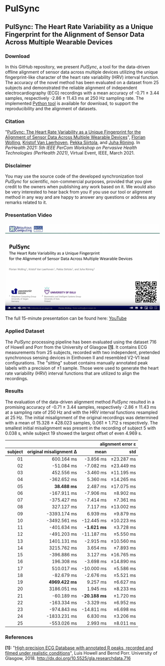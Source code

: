 # PulSync
## PulSync: The Heart Rate Variability as a Unique Fingerprint for the Alignment of Sensor Data Across Multiple Wearable Devices

<!--In this GitHub repository, we present an analytical tool for the quality review of raw photoplethysmography (PPG) signals, based on 7 multi-varied decision metrics. It has been applied in the review of 10 publicly available photoplethysmography datasets, referred below in [Citation](#citation). Although all [evaluated datasets](#evaluated-datasets) were advertised to contain raw signals, the characteristics of the PPG data look quite diverse. Our developed tool enables to automatically analyze the suitability and applicability of datasets and helps to identify preprocessed and filtered signals with a limited evidence. The [raw reference data](#reference-data), recorded with the MAX86140EVSYS# evaluation system, as well as the implemented [Python tool](/python/), based on the presented 7 decision metrics, are available for [download](#download), to support the reproducibility and the review of new datasets.-->

### Download
In this GitHub repository, we present *PulSync*, a tool for the data-driven offline alignment of sensor data across multiple devices utilizing the unique fingerprint-like character of the heart rate variability (HRV) interval function. The accuracy of the novel method has been evaluated on a dataset from 25 subjects and demonstrated the reliable alignment of independent electrocardiography (ECG) recordings with a mean accuracy of -0.71 ± 3.44 samples, respectively -2.86 ± 11.43 ms at 250 Hz sampling rate. The implemented [Python tool](/src/) is available for download, to support the reproducibility and the alignment of datasets.

### Citation
"[PulSync: The Heart Rate Variability as a Unique Fingerprint for the Alignment of Sensor Data Across Multiple Wearable Devices](https://www.eti.uni-siegen.de/ubicomp/papers/ubi_perhealth2021.pdf)", <a href="https://ubicomp.eti.uni-siegen.de/home/team/fwolling.html.en" target="_blank">Florian Wolling</a>, <a href="https://ubicomp.eti.uni-siegen.de/home/team/kristof.html.en" target="_blank">Kristof Van Laerhoven</a>, <a href="https://www.oulu.fi/university/researcher/pekka-siirtola" target="_blank">Pekka Siirtola</a>, and <a href="https://www.oulu.fi/university/researcher/juha-roning" target="_blank">Juha Röning</a>. In *PerHealth 2021: 5th IEEE PerCom Workshop on Pervasive Health Technologies (PerHealth 2021)*, Virtual Event, IEEE, March 2021. <!--<a href="https://doi.org" target="_blank">https://doi.org</a>-->

### Disclaimer
You may use the source code of the developed synchronization tool *PulSync* for scientific, non-commercial purposes, provided that you give credit to the owners when publishing any work based on it. We would also be very interested to hear back from you if you use our tool or alignment method in any way and are happy to answer any questions or address any remarks related to it.

### Presentation Video
<a href="https://www.youtube.com/watch?v=TENI1LUWinA" target="_blank"><img src="https://raw.githubusercontent.com/fwolling/PulSync/main/fig/youtube.png" alt="PerHealth'21 - PulSync: The Heart Rate Variability as a Unique Fingerprint for the Alignment of Sensor Data Across Multiple Wearable Devices" width="600" style="float: center;" /></a>

The full 15-minute presentation can be found here: [YouTube](https://www.youtube.com/watch?v=QiZApuLrRic)

### Applied Dataset
The *PulSync* processing pipeline has been evaluated using the dataset 716 of Howell and Porr from the University of Glasgow <a href="#ref_s01">**[1]**</a>. It contains ECG measurements from 25 subjects, recorded with two independent, pretended synchronous sensing devices in Einthoven II and resembled V2-V1 lead configurations. The "sitting" subset contains manually annotated peak labels with a precision of ±1 sample. Those were used to generate the heart rate variability (HRV) interval functions that are utilized to align the recordings.

### Results
The evaluation of the data-driven alignment method *PulSync* resulted in a promising accuracy of -0.71 ± 3.44 samples, respectively -2.86 ± 11.43 ms at a sampling rate of 250 Hz and with the HRV interval functions resampled at 25 Hz. The initial misalignment of the original recordings was determined with a mean of 15.328 ± 428.023 samples, 0.061 ± 1.712 s respectively. The smallest initial misalignment was present in the recording of subject 5 with 0.038 s, while subject 19 showed the largest offset of even 4.969 s.

<table>
  <thead>
    <tr align="right"><th></th><th></th><th colspan="2">alignment error ε</th></tr>
    <tr align="right"><th>subject</th><th>original misalignment Δ</th><th>mean</th><th>std</th></tr>
  </thead>
  <tbody>
    <tr align="right"><td>01</td><td>600.164 ms</td><td>-3.856 ms</td><td>±23.287 ms</td></tr>
    <tr align="right"><td>02</td><td>-51.084 ms</td><td>-7.082 ms</td><td>±23.449 ms</td></tr>
    <tr align="right"><td>03</td><td>452.556 ms</td><td>-3.460 ms</td><td>±11.195 ms</td></tr>
    <tr align="right"><td>04</td><td>-362.652 ms</td><td>5.360 ms</td><td>±14.265 ms</td></tr>
    <tr align="right"><td>05</td><td><b>38.488 ms</b></td><td>2.487 ms</td><td>±17.075 ms</td></tr>
    <tr align="right"><td>06</td><td>-167.911 ms</td><td>-7.906 ms</td><td>±8.902 ms</td></tr>
    <tr align="right"><td>07</td><td>-375.427 ms</td><td>-7.414 ms</td><td>±7.361 ms</td></tr>
    <tr align="right"><td>08</td><td>327.127 ms</td><td>7.117 ms</td><td>±13.002 ms</td></tr>
    <tr align="right"><td>09</td><td>-3393.174 ms</td><td>6.939 ms</td><td>±9.879 ms</td></tr>
    <tr align="right"><td>10</td><td>-3492.561 ms</td><td>-12.445 ms</td><td>±10.223 ms</td></tr>
    <tr align="right"><td>11</td><td>-401.634 ms</td><td><b>-1.621 ms</b></td><td>±3.728 ms</td></tr>
    <tr align="right"><td>12</td><td>-491.203 ms</td><td>-11.187 ms</td><td>±5.550 ms</td></tr>
    <tr align="right"><td>13</td><td>1401.131 ms</td><td>-2.915 ms</td><td>±10.560 ms</td></tr>
    <tr align="right"><td>14</td><td>3215.762 ms</td><td>3.654 ms</td><td>±7.893 ms</td></tr>
    <tr align="right"><td>15</td><td>-396.886 ms</td><td>3.127 ms</td><td>±16.765 ms</td></tr>
    <tr align="right"><td>16</td><td>196.308 ms</td><td>-3.698 ms</td><td>±14.890 ms</td></tr>
    <tr align="right"><td>17</td><td>510.017 ms</td><td>-10.000 ms</td><td>±5.586 ms</td></tr>
    <tr align="right"><td>18</td><td>-82.679 ms</td><td>-2.676 ms</td><td>±5.521 ms</td></tr>
    <tr align="right"><td>19</td><td><b>4969.422 ms</b></td><td>9.257 ms</td><td>±6.627 ms</td></tr>
    <tr align="right"><td>20</td><td>3186.051 ms</td><td>1.945 ms</td><td>±8.233 ms</td></tr>
    <tr align="right"><td>21</td><td>-60.189 ms</td><td><b>-20.188 ms</b></td><td>±1.720 ms</td></tr>
    <tr align="right"><td>22</td><td>-163.334 ms</td><td>-3.329 ms</td><td>±6.952 ms</td></tr>
    <tr align="right"><td>23</td><td>-974.843 ms</td><td>-14.811 ms</td><td>±6.698 ms</td></tr>
    <tr align="right"><td>24</td><td>-1833.231 ms</td><td>6.830 ms</td><td>±3.206 ms</td></tr>
    <tr align="right"><td>25</td><td>-553.026 ms</td><td>2.993 ms</td><td>±8.011 ms</td></tr>
  </tbody>
</table>

### References
<a id="ref_s01">**[1]:**</a> "[High precision ECG Database with annotated R peaks, recorded and filmed under realistic conditions](http://researchdata.gla.ac.uk/716/)", Luis Howell and Bernd Porr. University of Glasgow, 2018. <a href="http://dx.doi.org/10.5525/gla.researchdata.716" target="_blank">http://dx.doi.org/10.5525/gla.researchdata.716</a>
